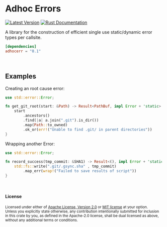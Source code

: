 Adhoc Errors
============

[![Latest Version](https://img.shields.io/crates/v/adhocerr.svg)](https://crates.io/crates/adhocerr)
[![Rust Documentation](https://img.shields.io/badge/api-rustdoc-blue.svg)](https://docs.rs/adhocerr)

A library for the construction of efficient single use static/dynamic error types per callsite.


```toml
[dependencies]
adhocerr = "0.1"
```

<br>

## Examples

Creating an root cause error:

```rust
use std::error::Error;

fn get_git_root(start: &Path) -> Result<PathBuf, impl Error + 'static> {
    start
        .ancestors()
        .find(|a| a.join(".git").is_dir())
        .map(Path::to_owned)
        .ok_or(err!("Unable to find .git/ in parent directories"))
}
```

Wrapping another Error:

```rust
use std::error::Error;

fn record_success(tmp_commit: &SHA1) -> Result<(), impl Error + 'static> {
    std::fs::write(".git/.gsync.sha" , tmp_commit)
        .map_err(wrap!("Failed to save results of script"))
}
```

<br>

#### License

<sup>
Licensed under either of <a href="LICENSE-APACHE">Apache License, Version
2.0</a> or <a href="LICENSE-MIT">MIT license</a> at your option.
</sup>

<br>

<sub>
Unless you explicitly state otherwise, any contribution intentionally submitted
for inclusion in this crate by you, as defined in the Apache-2.0 license, shall
be dual licensed as above, without any additional terms or conditions.
</sub>

